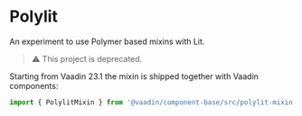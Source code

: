 # Polylit

An experiment to use Polymer based mixins with Lit.

> ⚠️ This project is deprecated.

Starting from Vaadin 23.1 the mixin is shipped together with Vaadin components:

```js
import { PolylitMixin } from '@vaadin/component-base/src/polylit-mixin.js';
```
